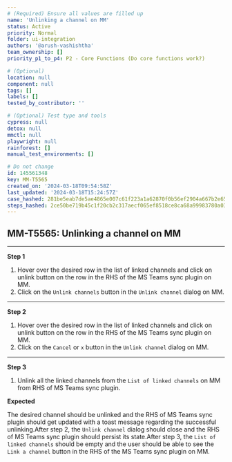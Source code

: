 ```yaml
---
# (Required) Ensure all values are filled up
name: 'Unlinking a channel on MM'
status: Active
priority: Normal
folder: ui-integration
authors: '@arush-vashishtha'
team_ownership: []
priority_p1_to_p4: P2 - Core Functions (Do core functions work?)

# (Optional)
location: null
component: null
tags: []
labels: []
tested_by_contributor: ''

# (Optional) Test type and tools
cypress: null
detox: null
mmctl: null
playwright: null
rainforest: []
manual_test_environments: []

# Do not change
id: 145561348
key: MM-T5565
created_on: '2024-03-18T09:54:58Z'
last_updated: '2024-03-18T15:24:57Z'
case_hashed: 281be5eab7de5ae4865e007c61f223a1a62870f0b56ef2904a667b2e65fe1dc40602dd011483332be85fc1e8f93aac43
steps_hashed: 2ce50be719b45c1f20cb2c317aecf065ef8518ce8ca68a99983780a0377475cbc099d9fe9b52508fa3c247652f28f829
---
```


<!-- (Auto-generated) Based on frontmatter's "key" and "name" -->

## MM-T5565: Unlinking a channel on MM

---

**Step 1**

1. Hover over the desired row in the list of linked channels and click on unlink button on the row in the RHS of the MS Teams sync plugin on MM.
2. Click on the `Unlink channels` button in the `Unlink channel` dialog on MM.

---

**Step 2**

1. Hover over the desired row in the list of linked channels and click on unlink button on the row in the RHS of the MS Teams sync plugin on MM.
2. Click on the `Cancel` or `x` button in the `Unlink channel` dialog on MM.

---

**Step 3**

1. Unlink all the linked channels from the `List of linked channels` on MM from RHS of MS Teams sync plugin.

**Expected**

The desired channel should be unlinked and the RHS of MS Teams sync plugin should get updated with a toast message regarding the successful unlinking.After step 2, the `Unlink channel` dialog should close and the RHS of MS Teams sync plugin should persist its state.After step 3, the `List of linked channels` should be empty and the user should be able to see the `Link a channel` button in the RHS of the MS Teams sync plugin on MM.
